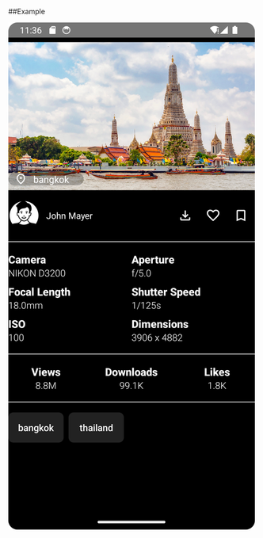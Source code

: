 ##Example

![alt text](https://github.com/Game-Pollakrit/harbour_space_mobile_app/blob/main/Project_HW%233/example/Screenshot_20231129_113710.png)